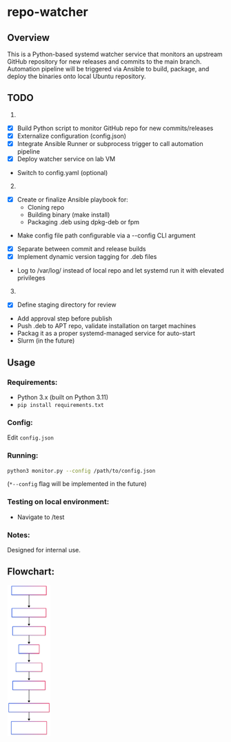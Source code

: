# repo-watcher
## Overview
This is a Python-based systemd watcher service that monitors an upstream GitHub repository for new releases and commits to the main branch. Automation pipeline will be triggered via Ansible to build, package, and deploy the binaries onto local Ubuntu repository.

## TODO
1. 
- [x] Build Python script to monitor GitHub repo for new commits/releases
- [x] Externalize configuration (config.json)
- [x] Integrate Ansible Runner or subprocess trigger to call automation pipeline
- [x] Deploy watcher service on lab VM
- Switch to config.yaml (optional)

2. 
- [x] Create or finalize Ansible playbook for:
    - Cloning repo
    - Building binary (make install)
    - Packaging .deb using dpkg-deb or fpm
- Make config file path configurable via a --config CLI argument
- [x] Separate between commit and release builds
- [x] Implement dynamic version tagging for .deb files
- Log to /var/log/ instead of local repo and let systemd run it with elevated privileges

3. 
- [x] Define staging directory for review
- Add approval step before publish
- Push .deb to APT repo, validate installation on target machines
- Packag it as a proper systemd-managed service for auto-start
- Slurm (in the future)

## Usage
### Requirements:
- Python 3.x (built on Python 3.11)
- `pip install requirements.txt`

### Config: 
Edit `config.json`

### Running: 
```bash
python3 monitor.py --config /path/to/config.json
```
(`*--config` flag will be implemented in the future)

### Testing on local environment:
- Navigate to /test

### Notes:
Designed for internal use.

## Flowchart:
<img src="./flowchart.svg" alt="Mermaid Chart" style="max-width: 20%;">